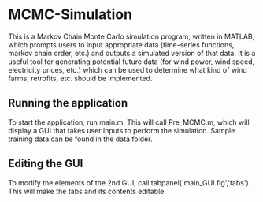 MCMC-Simulation
===============

This is a Markov Chain Monte Carlo simulation program, 
written in MATLAB, which prompts users to input appropriate data 
(time-series functions, markov chain order, etc.) and outputs a 
simulated version of that data. It is a useful tool for generating
potential future data (for wind power, wind speed, electricity 
prices, etc.) which can be used to determine what kind of wind 
farms, retrofits, etc. should be implemented.

Running the application
-----------------------
To start the application, run main.m. This will call Pre_MCMC.m, which will display a GUI that takes user inputs to perform the simulation. Sample training data can be found in the data folder.

Editing the GUI
----------------
To modify the elements of the 2nd GUI, call tabpanel('main_GUI.fig','tabs'). This will make the tabs and its contents editable.
